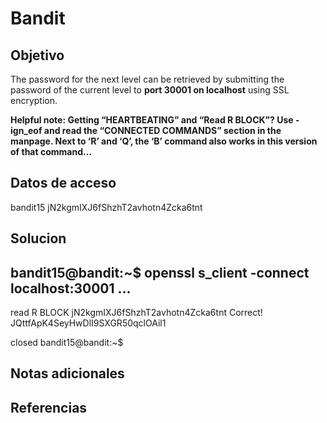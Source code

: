 # Bandit

## Objetivo
The password for the next level can be retrieved by submitting the password of the current level to **port 30001 on localhost** using SSL encryption.

**Helpful note: Getting “HEARTBEATING” and “Read R BLOCK”? Use -ign_eof and read the “CONNECTED COMMANDS” section in the manpage. Next to ‘R’ and ‘Q’, the ‘B’ command also works in this version of that command…**

## Datos de acceso
bandit15
jN2kgmIXJ6fShzhT2avhotn4Zcka6tnt
 
## Solucion
bandit15@bandit:~$ openssl s_client -connect localhost:30001
...
---
read R BLOCK
	jN2kgmIXJ6fShzhT2avhotn4Zcka6tnt
Correct!
JQttfApK4SeyHwDlI9SXGR50qclOAil1

closed
bandit15@bandit:~$



## Notas adicionales

## Referencias

